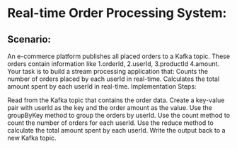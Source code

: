 # Real-time Order Processing System:

## Scenario:
An e-commerce platform publishes all placed orders to a Kafka topic. 
These orders contain information like 
    1.orderId, 
    2.userId, 
    3.productId 
    4.amount. 
Your task is to build a stream processing application that:
Counts the number of orders placed by each userId in real-time.
Calculates the total amount spent by each userId in real-time.
Implementation Steps:

Read from the Kafka topic that contains the order data.
Create a key-value pair with userId as the key and the order amount as the value.
Use the groupByKey method to group the orders by userId.
Use the count method to count the number of orders for each userId.
Use the reduce method to calculate the total amount spent by each userId.
Write the output back to a new Kafka topic.